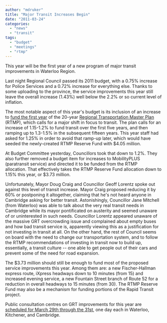 ```yaml
---
author: "mdruker"
title: "Major Transit Increases Begin"
date: "2011-03-24"
categories: 
  - "news"
  - "transit"
tags: 
  - "budget"
  - "meetings"
  - "rtmp"
---
```


This year will be the first year of a new program of major transit improvements in Waterloo Region.

Last night Regional Council passed its 2011 budget, with a 0.75% increase for Police Services and a 0.72% increase for everything else. Thanks to some uploading to the province, the service improvements this year still leave the overall increase (1.43%) well below the 2.2% or so current level of inflation.

The most notable aspect of this year's budget is its inclusion of an increase to [fund the first year](/blog/2011/02/07/proposed-grt-expansion-in-the-2011-regional-budget/) of the 20-year [Regional Transportation Master Plan](/blog/2010/07/17/the-future-of-bus-transit-in-waterloo-region/) (RTMP), which calls for a major shift in focus to transit. The plan calls for an increase of 1.15-1.2% to fund transit over the first five years, and then ramping up to 1.3-1.5% in the subsequent fifteen years. This year staff had asked for 1.25% in order to avoid that ramp-up later, which would have seeded the newly-created RTMP Reserve Fund with $4.05 million.<!--more-->

At Budget Committee yesterday, Councillors took that down to 1.2%. They also further removed a budget item for increases to MobilityPLUS (paratransit service) and directed it to be funded from the RTMP allocation. That effectively takes the RTMP Reserve Fund allocation down to 1.15% this year, or $3.73 million.

Unfortunately, Mayor Doug Craig and Councillor Geoff Lorentz spoke out against this level of transit increase. Mayor Craig proposed reducing it by 60% or postponing it altogether, claiming that he's not heard anyone in Cambridge asking for better transit. Astonishingly, Councillor Jane Mitchell (from Waterloo) was able to talk about the very real transit needs in Cambridge while its mayor pontificated on austerity and seemed unaware of or uninterested in such needs. Councillor Lorentz appeared unaware of the massive GRT overcrowding issue and complained about empty buses and how bad transit service is, apparently viewing this as a justification for not investing in transit at all. On the other hand, the rest of Council seems on board with the need to change our transportation system, and to follow the RTMP recommendations of investing in transit now to build up, essentially, a transit culture -- one able to get people out of their cars and prevent some of the need for road expansion.

The $3.73 million should still be enough to fund most of the proposed service improvements this year. Among them are: a new Fischer-Hallman express route, iXpress headways down to 10 minutes (from 15) and increased evening service, a new Fountain Street branch of Route 52 for a reduction in overall headways to 15 minutes (from 30). The RTMP Reserve Fund may also be a mechanism for funding portions of the Rapid Transit project.

Public consultation centres on GRT improvements for this year are [scheduled for March 29th through the 31st](https://grt.ca/web/transit.nsf/$All/B346999EEDB409A38525784F006A3520?OpenDocument), one day each in Waterloo, Kitchener, and Cambridge.
